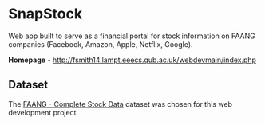 # SnapStock
Web app built to serve as a financial portal for stock information on FAANG companies (Facebook, Amazon, Apple, Netflix, Google).

__Homepage__ - http://fsmith14.lampt.eeecs.qub.ac.uk/webdevmain/index.php

## Dataset

The [FAANG - Complete Stock Data](https://www.kaggle.com/aayushmishra1512/faang-complete-stock-data) dataset was chosen for this web development project.

